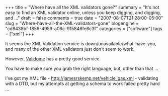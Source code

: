 +++
title = "Where have all the XML validators gone?"
summary = "It's not easy to find an XML validator online, unless you keep digging, and digging, and ..."
draft = false
comments = true
date = "2007-08-07T21:28:00-05:00"
slug = "Where-have-all-the-XML-validators-gone"
blogengine = "cd8438bf-f856-4959-a06c-915846fe6c3f"
categories = ["software"]
tags = ["xml"]
+++

<p>
It seems the XML Validation service is down/unavailable/what-have-you, and many of the other XML validators just don&#39;t seem to work.
</p>
<p>
However, <a href="http://www.validome.org/" target="_blank">Validome</a> has a pretty good service.
</p>
<p>
You have to make sure you grab the right language, but, other than that ...
</p>
<p>
I&#39;ve got my XML file - <a href="http://jamesrskemp.net/vehicle_gas.xml" target="_blank">http://jamesrskemp.net/vehicle_gas.xml</a> - validating with a DTD, but my attempts at getting a schema to work failed pretty hard ...
</p>

